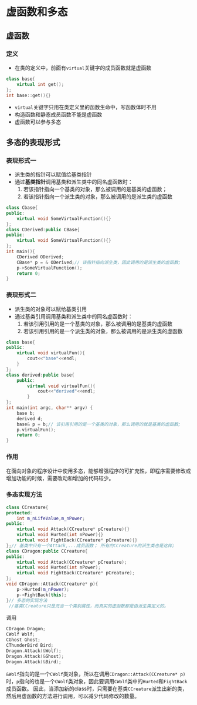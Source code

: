 # 虚函数和多态
## 虚函数
### 定义
- 在类的定义中，前面有`virtual`关键字的成员函数就是虚函数
```c++
class base{
	virtual int get();
};
int base::get(){}
```
- `virtual`关键字只用在类定义里的函数生命中，写函数体时不用
- 构造函数和静态成员函数不能是虚函数
- 虚函数可以参与多态
## 多态的表现形式
### 表现形式一
- 派生类的指针可以赋值给基类指针
- 通过**基类指针**调用基类和派生类中的同名虚函数时：
	1. 若该指针指向一个基类的对象，那么被调用的是基类的虚函数；
	2. 若该指针指向一个派生类的对象，那么被调用的是派生类的虚函数
```c++
class Cbase{
public:
	virtual void SomeVirtualFunction(){}
};
class CDerived:public CBase{
public:
	virtual void SomeVirtualFunction(){}
};
int main(){
	CDerived ODerived;
	CBase* p = & ODerived;// 该指针指向派生类，因此调用的是派生类的虚函数;
	p->SomeVirtualFunction();
	return 0;
}
```
### 表现形式二
- 派生类的对象可以赋给基类引用
- 通过基类引用调用基类和派生类中的同名虚函数时：
	1. 若该引用引用的是一个基类的对象，那么被调用的是基类的虚函数
	2. 若该引用引用的是一个派生类的对象，那么被调用的是派生类的虚函数
```c++
class base{
public:
	virtual void virtualFun(){
		cout<<"base"<<endl;
	}
}; 
class derived:public base{
	public:
		virtual void virtualFun(){
			cout<<"derived"<<endl;
		}
};
int main(int argc, char** argv) {
	base b;
	derived d;
	base& p = b;// 该引用引用的是一个基类的对象，那么调用的就是基类的虚函数;
	p.virtualFun();
	return 0;
}
```
### 作用
在面向对象的程序设计中使用多态，能够增强程序的可扩充性，即程序需要修改或增加功能的时候，需要改动和增加的代码较少。
### 多态实现方法
```c++
class CCreature{
protected:
	int m_nLifeValue,m_nPower;
public:
	virtual void Attack(CCreature* pCreature){}
	virtual void Hurted(int nPower){}
	virtual void FightBack(CCreature* pCreature){}
};// 基类中只有一个Attack,...成员函数； 所有的CCreature的派生类也是这样;
class CDragon:public CCreature{
public:
	virtual void Attack(CCreature* pCreature);
	virtual void Hurted(int nPower);
	virtual void FightBack(CCreature* pCreature);
};
void CDragon::Attack(CCreature* p){
	p->Hurted(m_nPower);
	p->FightBack(this);
}// 多态的实现方法
 //基类CCreature只是充当一个类别属性，而真实的虚函数都是由派生类定义的。
```
调用
```c++
CDragon Dragon;
CWolf Wolf;
CGhost Ghost;
CThunderBird Bird;
Dragon.Attack(&Wolf);
Dragon.Attack(&Ghost);
Dragon.Attack(&Bird);
```
`&Wolf`指向的是一个`CWolf`类对象，所以在调用`CDragon::Attack(CCreature* p)`时，`p`指向的也是一个`CWolf`类对象，因此要调用`CWolf`类中的`Hurted`和`FightBack`成员函数。
因此，当添加新的class时，只需要在基类`CCreature`派生出新的类，然后用虚函数的方法进行调用，可以减少代码修改的数量。